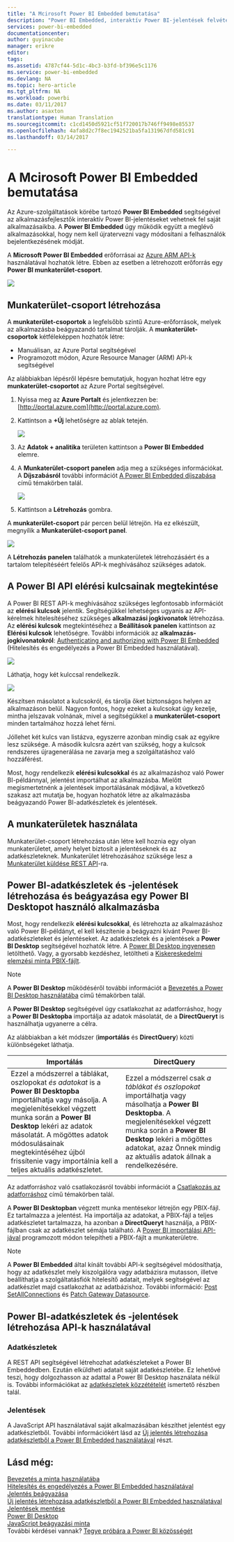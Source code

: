 ```yaml
---
title: "A Mcirosoft Power BI Embedded bemutatása"
description: "Power BI Embedded, interaktív Power BI-jelentések felvétele üzletiintelligencia-alkalmazásokba"
services: power-bi-embedded
documentationcenter: 
author: guyinacube
manager: erikre
editor: 
tags: 
ms.assetid: 4787cf44-5d1c-4bc3-b3fd-bf396e5c1176
ms.service: power-bi-embedded
ms.devlang: NA
ms.topic: hero-article
ms.tgt_pltfrm: NA
ms.workload: powerbi
ms.date: 03/11/2017
ms.author: asaxton
translationtype: Human Translation
ms.sourcegitcommit: c1cd1450d5921cf51f720017b746ff9498e85537
ms.openlocfilehash: 4afa8d2c7f8ec1942521ba5fa131967dfd581c91
ms.lasthandoff: 03/14/2017

---
```

# <a name="get-started-with-microsoft-power-bi-embedded"></a>A Mcirosoft Power BI Embedded bemutatása

Az Azure-szolgáltatások körébe tartozó **Power BI Embedded** segítségével az alkalmazásfejlesztők interaktív Power BI-jelentéseket vehetnek fel saját alkalmazásaikba. A **Power BI Embedded** úgy működik együtt a meglévő alkalmazásokkal, hogy nem kell újratervezni vagy módosítani a felhasználók bejelentkezésének módját.

A **Microsoft Power BI Embedded** erőforrásai az [Azure ARM API-k](https://msdn.microsoft.com/library/mt712306.aspx) használatával hozhatók létre. Ebben az esetben a létrehozott erőforrás egy **Power BI munkaterület-csoport**.

![](media/power-bi-embedded-get-started/introduction.png)

## <a name="create-a-workspace-collection"></a>Munkaterület-csoport létrehozása

A **munkaterület-csoportok** a legfelsőbb szintű Azure-erőforrások, melyek az alkalmazásba beágyazandó tartalmat tárolják. A **munkaterület-csoportok** kétféleképpen hozhatók létre:

* Manuálisan, az Azure Portal segítségével
* Programozott módon, Azure Resource Manager (ARM) API-k segítségével

Az alábbiakban lépésről lépésre bemutatjuk, hogyan hozhat létre egy **munkaterület-csoportot** az Azure Portal segítségével.

1. Nyissa meg az **Azure Portalt** és jelentkezzen be: [http://portal.azure.com](http://portal.azure.com).
2. Kattintson a **+Új** lehetőségre az ablak tetején.
   
   ![](media/power-bi-embedded-get-started/create-workspace-1.png)
3. Az **Adatok + analitika** területen kattintson a **Power BI Embedded** elemre.
4. A **Munkaterület-csoport panelen** adja meg a szükséges információkat. A **Díjszabásról** további információt [A Power BI Embedded díjszabása](http://go.microsoft.com/fwlink/?LinkID=760527) című témakörben talál.
   
   ![](media/power-bi-embedded-get-started/create-workspace-2.png)
5. Kattintson a **Létrehozás** gombra.

A **munkaterület-csoport** pár percen belül létrejön. Ha ez elkészült, megnyílik a **Munkaterület-csoport panel**.

   ![](media/power-bi-embedded-get-started/create-workspace-3.png)

A **Létrehozás panelen** találhatók a munkaterületek létrehozásáért és a tartalom telepítéséért felelős API-k meghívásához szükséges adatok.

<a name="view-access-keys"/>

## <a name="view-power-bi-api-access-keys"></a>A Power BI API elérési kulcsainak megtekintése

A Power BI REST API-k meghívásához szükséges legfontosabb információt az **elérési kulcsok** jelentik. Segítségükkel lehetséges ugyanis az API-kérelmek hitelesítéséhez szükséges **alkalmazási jogkivonatok** létrehozása. Az **elérési kulcsok** megtekintéséhez a **Beállítások panelen** kattintson az **Elérési kulcsok** lehetőségre. További információk az **alkalmazás-jogkivonatokról**: [Authenticating and authorizing with Power BI Embedded](power-bi-embedded-app-token-flow.md) (Hitelesítés és engedélyezés a Power BI Embedded használatával).

   ![](media/power-bi-embedded-get-started/access-keys.png)

Láthatja, hogy két kulccsal rendelkezik.

   ![](media/power-bi-embedded-get-started/access-keys-2.png)

Készítsen másolatot a kulcsokról, és tárolja őket biztonságos helyen az alkalmazáson belül. Nagyon fontos, hogy ezeket a kulcsokat úgy kezelje, mintha jelszavak volnának, mivel a segítségükkel a **munkaterület-csoport** minden tartalmához hozzá lehet férni.

Jóllehet két kulcs van listázva, egyszerre azonban mindig csak az egyikre lesz szüksége. A második kulcsra azért van szükség, hogy a kulcsok rendszeres újragenerálása ne zavarja meg a szolgáltatáshoz való hozzáférést.

Most, hogy rendelkezik **elérési kulcsokkal** és az alkalmazáshoz való Power BI-példánnyal, jelentést importálhat az alkalmazásba. Mielőtt megismertetnénk a jelentések importálásának módjával, a következő szakasz azt mutatja be, hogyan hozhatók létre az alkalmazásba beágyazandó Power BI-adatkészletek és jelentések.

## <a name="working-with-workspaces"></a>A munkaterületek használata

Munkaterület-csoport létrehozása után létre kell hoznia egy olyan munkaterületet, amely helyet biztosít a jelentéseknek és az adatkészleteknek. Munkaterület létrehozásához szüksége lesz a [Munkaterület küldése REST API](https://msdn.microsoft.com/library/azure/mt711503.aspx)-ra.

## <a name="create-power-bi-datasets-and-reports-to-embed-into-an-app-using-power-bi-desktop"></a>Power BI-adatkészletek és -jelentések létrehozása és beágyazása egy Power BI Desktopot használó alkalmazásba

Most, hogy rendelkezik **elérési kulcsokkal**, és létrehozta az alkalmazáshoz való Power BI-példányt, el kell készítenie a beágyazni kívánt Power BI-adatkészleteket és jelentéseket. Az adatkészletek és a jelentések a **Power BI Desktop** segítségével hozhatók létre. A [Power BI Desktop ingyenesen](https://go.microsoft.com/fwlink/?LinkId=521662) letölthető. Vagy, a gyorsabb kezdéshez, letöltheti a [Kiskereskedelmi elemzési minta PBIX-fájlt](http://go.microsoft.com/fwlink/?LinkID=780547).

> [!NOTE]
> A **Power BI Desktop** működéséről további információt a [Bevezetés a Power BI Desktop használatába](https://powerbi.microsoft.com/guided-learning/powerbi-learning-0-2-get-started-power-bi-desktop) című témakörben talál.

A **Power BI Desktop** segítségével úgy csatlakozhat az adatforráshoz, hogy a **Power BI Desktopba** importálja az adatok másolatát, de a **DirectQueryt** is használhatja ugyanerre a célra.

Az alábbiakban a két módszer (**importálás** és **DirectQuery**) közti különbségeket láthatja.

| Importálás | DirectQuery |
| --- | --- |
| Ezzel a módszerrel a táblákat, oszlopokat *és adatokat* is a **Power BI Desktopba** importálhatja vagy másolja. A megjelenítésekkel végzett munka során a **Power BI Desktop** lekéri az adatok másolatát. A mögöttes adatok módosulásainak megtekintéséhez újból frissítenie vagy importálnia kell a teljes aktuális adatkészletet. |Ezzel a módszerrel csak *a táblákat és oszlopokat* importálhatja vagy másolhatja a **Power BI Desktopba**. A megjelenítésekkel végzett munka során a **Power BI Desktop** lekéri a mögöttes adatokat, azaz Önnek mindig az aktuális adatok állnak a rendelkezésére. |

Az adatforráshoz való csatlakozásról további információt a [Csatlakozás az adatforráshoz](power-bi-embedded-connect-datasource.md) című témakörben talál.

A **Power BI Desktopban** végzett munka mentésekor létrejön egy PBIX-fájl. Ez tartalmazza a jelentést. Ha importálja az adatokat, a PBIX-fájl a teljes adatkészletet tartalmazza, ha azonban a **DirectQueryt** használja, a PBIX-fájlban csak az adatkészlet sémája található. A [Power BI importálási API-jával](https://msdn.microsoft.com/library/mt711504.aspx) programozott módon telepítheti a PBIX-fájlt a munkaterületre.

> [!NOTE]
> A **Power BI Embedded** által kínált további API-k segítségével módosíthatja, hogy az adatkészlet mely kiszolgálóra vagy adatbázisra mutasson, illetve beállíthatja a szolgáltatásfiók hitelesítő adatait, melyek segítségével az adatkészlet majd csatlakozhat az adatbázishoz. További információ: [Post SetAllConnections](https://msdn.microsoft.com/library/mt711505.aspx) és [Patch Gateway Datasource](https://msdn.microsoft.com/library/mt711498.aspx).

## <a name="create-power-bi-datasets-and-reports-using-apis"></a>Power BI-adatkészletek és -jelentések létrehozása API-k használatával

### <a name="datsets"></a>Adatkészletek

A REST API segítségével létrehozhat adatkészleteket a Power BI Embeddedben. Ezután elküldheti adatait saját adatkészletébe. Ez lehetővé teszi, hogy dolgozhasson az adattal a Power BI Desktop használata nélkül is. További információkat az [adatkészletek közzétételét](https://msdn.microsoft.com/library/azure/mt778875.aspx) ismertető részben talál.

### <a name="reports"></a>Jelentések

A JavaScript API használatával saját alkalmazásában készíthet jelentést egy adatkészletből. További információkért lásd az [Új jelentés létrehozása adatkészletből a Power BI Embedded használatával](power-bi-embedded-create-report-from-dataset.md) részt.

## <a name="see-also"></a>Lásd még:

[Bevezetés a minta használatába](power-bi-embedded-get-started-sample.md)  
[Hitelesítés és engedélyezés a Power BI Embedded használatával](power-bi-embedded-app-token-flow.md)  
[Jelentés beágyazása](power-bi-embedded-embed-report.md)  
[Új jelentés létrehozása adatkészletből a Power BI Embedded használatával](power-bi-embedded-create-report-from-dataset.md)
[Jelentések mentése](power-bi-embedded-save-reports.md)  
[Power BI Desktop](https://powerbi.microsoft.com/documentation/powerbi-desktop-get-the-desktop/)  
[JavaScript beágyazási minta](https://microsoft.github.io/PowerBI-JavaScript/demo/)  
További kérdései vannak? [Tegye próbára a Power BI közösségét](http://community.powerbi.com/)


